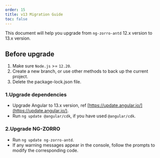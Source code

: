 ```yaml
---
order: 15
title: v13 Migration Guide
toc: false
---
```


This document will help you upgrade from `ng-zorro-antd` 12.x version to 13.x version.

## Before upgrade

1. Make sure `Node.js` >= `12.20`.
2. Create a new branch, or use other methods to back up the current project.
3. Delete the package-lock.json file.

### 1.Upgrade dependencies

- Upgrade Angular to 13.x version, ref [https://update.angular.io/](https://update.angular.io/).
- Run `ng update @angular/cdk`, if you have used `@angular/cdk`.

### 2.Upgrade NG-ZORRO

- Run `ng update ng-zorro-antd`.
- If any warning messages appear in the console, follow the prompts to modify the corresponding code.